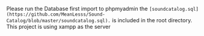 
Please run the Database first import to phpmyadmin the `[soundcatalog.sql](https://github.com/MeanLesss/Sound-Catalog/blob/master/soundcatalog.sql).` is included in the root directory. 
This project is using xampp as the server

